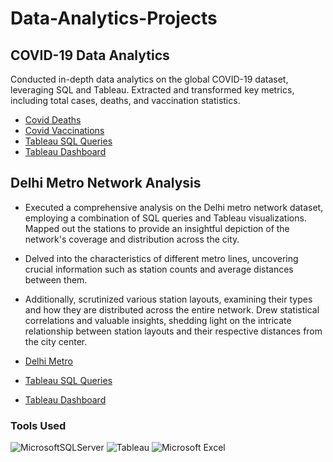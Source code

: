 # Data-Analytics-Projects

## COVID-19 Data Analytics
Conducted in-depth data analytics on the global COVID-19 dataset, leveraging SQL and Tableau. Extracted and transformed key metrics, including total cases, deaths, and vaccination statistics.

- [Covid Deaths](https://github.com/Harshal210703/Data-Analytics-Projects/blob/main/CovidDeaths.sql)
- [Covid Vaccinations](https://github.com/Harshal210703/Data-Analytics-Projects/blob/main/CovidVaccinations.sql)
- [Tableau SQL Queries](https://github.com/Harshal210703/Data-Analytics-Projects/blob/main/Tableau%20COVID%20Project%20SQL%20Queries.sql)
- [Tableau Dashboard](https://public.tableau.com/views/COVID-19DataAnalyticsProject_17065527038670/Dashboard1?:language=en-US&publish=yes&:display_count=n&:origin=viz_share_link)



## Delhi Metro Network Analysis
- Executed a comprehensive analysis on the Delhi metro network dataset, employing a combination of SQL queries and Tableau visualizations. Mapped out the stations to provide an insightful depiction of the network's coverage and distribution across the city. 
- Delved into the characteristics of different metro lines, uncovering crucial information such as station counts and average distances between them. 
- Additionally, scrutinized various station layouts, examining their types and how they are distributed across the entire network. 
Drew statistical correlations and valuable insights, shedding light on the intricate relationship between station layouts and their respective distances from the city center.

- [Delhi Metro](https://github.com/Harshal210703/Data-Analytics-Projects/blob/main/DelhiMetro.sql)
- [Tableau SQL Queries](https://github.com/Harshal210703/Data-Analytics-Projects/blob/main/Tableau%20Metro%20Project%20SQL%20Queries.sql)
- [Tableau Dashboard](https://public.tableau.com/views/DelhiMetroNetworkDataAnalyticsProject/Dashboard1?:language=en-US&publish=yes&:display_count=n&:origin=viz_share_link)

### Tools Used 
<p align="left">
<img src="https://img.shields.io/badge/Microsoft%20SQL%20Server-CC2927?style=for-the-badge&logo=microsoft%20sql%20server&logoColor=white" alt="MicrosoftSQLServer"/ />
<img src="https://img.shields.io/badge/Tableau-E97627?style=for-the-badge&logo=Tableau&logoColor=white" alt="Tableau"/ />
<img src="https://img.shields.io/badge/Microsoft_Excel-217346?style=for-the-badge&logo=microsoft-excel&logoColor=white" alt="Microsoft Excel"/ />
</p>
